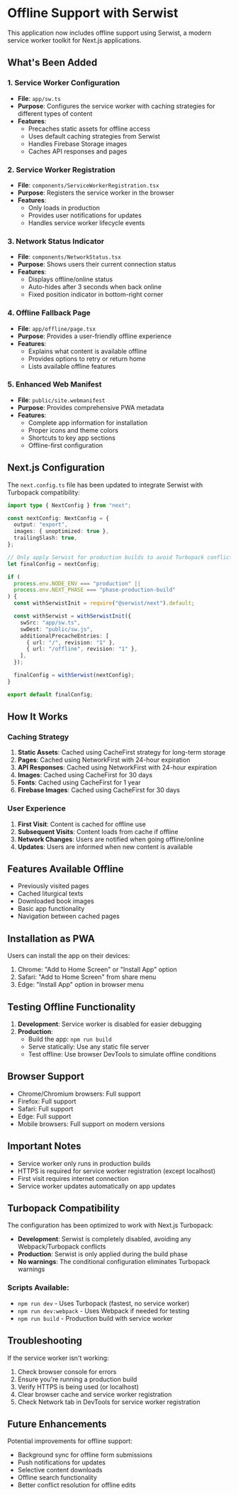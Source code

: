 # Offline Support with Serwist

This application now includes offline support using Serwist, a modern service worker toolkit for Next.js applications.

## What's Been Added

### 1. Service Worker Configuration

- **File**: `app/sw.ts`
- **Purpose**: Configures the service worker with caching strategies for different types of content
- **Features**:
  - Precaches static assets for offline access
  - Uses default caching strategies from Serwist
  - Handles Firebase Storage images
  - Caches API responses and pages

### 2. Service Worker Registration

- **File**: `components/ServiceWorkerRegistration.tsx`
- **Purpose**: Registers the service worker in the browser
- **Features**:
  - Only loads in production
  - Provides user notifications for updates
  - Handles service worker lifecycle events

### 3. Network Status Indicator

- **File**: `components/NetworkStatus.tsx`
- **Purpose**: Shows users their current connection status
- **Features**:
  - Displays offline/online status
  - Auto-hides after 3 seconds when back online
  - Fixed position indicator in bottom-right corner

### 4. Offline Fallback Page

- **File**: `app/offline/page.tsx`
- **Purpose**: Provides a user-friendly offline experience
- **Features**:
  - Explains what content is available offline
  - Provides options to retry or return home
  - Lists available offline features

### 5. Enhanced Web Manifest

- **File**: `public/site.webmanifest`
- **Purpose**: Provides comprehensive PWA metadata
- **Features**:
  - Complete app information for installation
  - Proper icons and theme colors
  - Shortcuts to key app sections
  - Offline-first configuration

## Next.js Configuration

The `next.config.ts` file has been updated to integrate Serwist with Turbopack compatibility:

```typescript
import type { NextConfig } from "next";

const nextConfig: NextConfig = {
  output: "export",
  images: { unoptimized: true },
  trailingSlash: true,
};

// Only apply Serwist for production builds to avoid Turbopack conflicts
let finalConfig = nextConfig;

if (
  process.env.NODE_ENV === "production" ||
  process.env.NEXT_PHASE === "phase-production-build"
) {
  const withSerwistInit = require("@serwist/next").default;

  const withSerwist = withSerwistInit({
    swSrc: "app/sw.ts",
    swDest: "public/sw.js",
    additionalPrecacheEntries: [
      { url: "/", revision: "1" },
      { url: "/offline", revision: "1" },
    ],
  });

  finalConfig = withSerwist(nextConfig);
}

export default finalConfig;
```

## How It Works

### Caching Strategy

1. **Static Assets**: Cached using CacheFirst strategy for long-term storage
2. **Pages**: Cached using NetworkFirst with 24-hour expiration
3. **API Responses**: Cached using NetworkFirst with 24-hour expiration
4. **Images**: Cached using CacheFirst for 30 days
5. **Fonts**: Cached using CacheFirst for 1 year
6. **Firebase Images**: Cached using CacheFirst for 30 days

### User Experience

1. **First Visit**: Content is cached for offline use
2. **Subsequent Visits**: Content loads from cache if offline
3. **Network Changes**: Users are notified when going offline/online
4. **Updates**: Users are informed when new content is available

## Features Available Offline

- Previously visited pages
- Cached liturgical texts
- Downloaded book images
- Basic app functionality
- Navigation between cached pages

## Installation as PWA

Users can install the app on their devices:

1. Chrome: "Add to Home Screen" or "Install App" option
2. Safari: "Add to Home Screen" from share menu
3. Edge: "Install App" option in browser menu

## Testing Offline Functionality

1. **Development**: Service worker is disabled for easier debugging
2. **Production**:
   - Build the app: `npm run build`
   - Serve statically: Use any static file server
   - Test offline: Use browser DevTools to simulate offline conditions

## Browser Support

- Chrome/Chromium browsers: Full support
- Firefox: Full support
- Safari: Full support
- Edge: Full support
- Mobile browsers: Full support on modern versions

## Important Notes

- Service worker only runs in production builds
- HTTPS is required for service worker registration (except localhost)
- First visit requires internet connection
- Service worker updates automatically on app updates

## Turbopack Compatibility

The configuration has been optimized to work with Next.js Turbopack:

- **Development**: Serwist is completely disabled, avoiding any Webpack/Turbopack conflicts
- **Production**: Serwist is only applied during the build phase
- **No warnings**: The conditional configuration eliminates Turbopack warnings

### Scripts Available:

- `npm run dev` - Uses Turbopack (fastest, no service worker)
- `npm run dev:webpack` - Uses Webpack if needed for testing
- `npm run build` - Production build with service worker

## Troubleshooting

If the service worker isn't working:

1. Check browser console for errors
2. Ensure you're running a production build
3. Verify HTTPS is being used (or localhost)
4. Clear browser cache and service worker registration
5. Check Network tab in DevTools for service worker registration

## Future Enhancements

Potential improvements for offline support:

- Background sync for offline form submissions
- Push notifications for updates
- Selective content downloads
- Offline search functionality
- Better conflict resolution for offline edits
